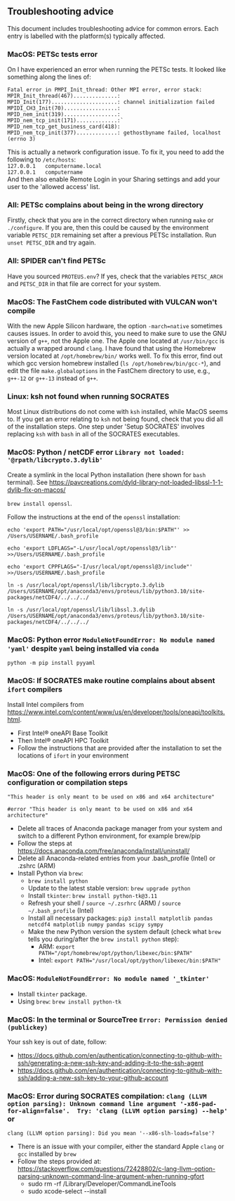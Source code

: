 ## Troubleshooting advice

This document includes troubleshooting advice for common errors. Each entry is labelled with the platform(s) typically affected.

### MacOS: PETSc tests error
On I have experienced an error when running the PETSc tests.
It looked like something along the lines of:
```
Fatal error in PMPI_Init_thread: Other MPI error, error stack:
MPIR_Init_thread(467)..............:
MPID_Init(177).....................: channel initialization failed
MPIDI_CH3_Init(70).................:
MPID_nem_init(319).................:
MPID_nem_tcp_init(171).............:`
MPID_nem_tcp_get_business_card(418):
MPID_nem_tcp_init(377).............: gethostbyname failed, localhost (errno 3)
```
This is actually a network configuration issue. To fix it, you need to add the following to `/etc/hosts`:    
`127.0.0.1   computername.local`    
`127.0.0.1   computername`    
And then also enable Remote Login in your Sharing settings and add your user to the 'allowed access' list.

### All: PETSc complains about being in the wrong directory
Firstly, check that you are in the correct directory when running `make` or `./configure`. If you are, then this could be caused by the environment variable `PETSC_DIR` remaining set after a previous PETSc installation. Run `unset PETSC_DIR` and try again.

### All: SPIDER can't find PETSc
Have you sourced `PROTEUS.env`? If yes, check that the variables `PETSC_ARCH` and `PETSC_DIR` in that file are correct for your system.

### MacOS: The FastChem code distributed with VULCAN won't compile 
With the new Apple Silicon hardware, the option `-march=native` sometimes causes issues. In order to avoid this, you need to make sure to use the GNU version of `g++`, not the Apple one. The Apple one located at `/usr/bin/gcc` is actually a wrapped around `clang`. I have found that using the Homebrew version located at `/opt/homebrew/bin/` works well. To fix this error, find out which gcc version homebrew installed (`ls /opt/homebrew/bin/gcc-*`), and edit the file `make.globaloptions` in the FastChem directory to use, e.g., `g++-12` or `g++-13` instead of `g++`.

### Linux: ksh not found when running SOCRATES
Most Linux distributions do not come with `ksh` installed, while MacOS seems to. If you get an error relating to `ksh` not being found, check that you did all of the installation steps. One step under 'Setup SOCRATES' involves replacing `ksh` with `bash` in all of the SOCRATES executables.

### MacOS: Python / netCDF error `Library not loaded: '@rpath/libcrypto.3.dylib'`
Create a symlink in the local Python installation (here shown for `bash` terminal). See https://pavcreations.com/dyld-library-not-loaded-libssl-1-1-dylib-fix-on-macos/

`brew install openssl`.

Follow the instructions at the end of the `openssl` installation:

`echo 'export PATH="/usr/local/opt/openssl@3/bin:$PATH"' >> /Users/USERNAME/.bash_profile`

`echo 'export LDFLAGS="-L/usr/local/opt/openssl@3/lib"' >>/Users/USERNAME/.bash_profile`  

`echo 'export CPPFLAGS="-I/usr/local/opt/openssl@3/include"' >>/Users/USERNAME/.bash_profile` 

`ln -s /usr/local/opt/openssl/lib/libcrypto.3.dylib /Users/USERNAME/opt/anaconda3/envs/proteus/lib/python3.10/site-packages/netCDF4/../../../`  

`ln -s /usr/local/opt/openssl/lib/libssl.3.dylib /Users/USERNAME/opt/anaconda3/envs/proteus/lib/python3.10/site-packages/netCDF4/../../../` 

### MacOS: Python error `ModuleNotFoundError: No module named 'yaml'` despite `yaml` being installed via `conda`
`python -m pip install pyyaml`

### MacOS: If SOCRATES make routine complains about absent `ifort` compilers
Install Intel compilers from https://www.intel.com/content/www/us/en/developer/tools/oneapi/toolkits.html.
* First Intel® oneAPI Base Toolkit
* Then Intel® oneAPI HPC Toolkit
* Follow the instructions that are provided after the installation to set the locations of `ifort` in your environment

### MacOS: One of the following errors during PETSC configuration or compilation steps
`"This header is only meant to be used on x86 and x64 architecture"`

`#error "This header is only meant to be used on x86 and x64 architecture"`

* Delete all traces of Anaconda package manager from your system and switch to a different Python environment, for example brew/pip
* Follow the steps at https://docs.anaconda.com/free/anaconda/install/uninstall/
* Delete all Anaconda-related entries from your .bash_profile (Intel) or .zshrc (ARM)
* Install Python via `brew`: 
  * `brew install python`
  * Update to the latest stable version: `brew upgrade python`
  * Install `tkinter`: `brew install python-tk@3.11`
  * Refresh your shell / `source ~/.zsrhrc` (ARM) / `source ~/.bash_profile` (Intel)
  * Install all necessary packages: `pip3 install matplotlib pandas netcdf4 matplotlib numpy pandas scipy sympy`
  * Make the new Python version the system default (check what `brew` tells you during/after the `brew install python` step):
    * ARM: `export PATH="/opt/homebrew/opt/python/libexec/bin:$PATH"`
    * Intel: `export PATH="/usr/local/opt/python/libexec/bin:$PATH"`

### MacOS: `ModuleNotFoundError: No module named '_tkinter'`
* Install `tkinter` package.
* Using `brew`: `brew install python-tk`

### MacOS: In the terminal or SourceTree `Error: Permission denied (publickey)`
Your ssh key is out of date, follow:
* https://docs.github.com/en/authentication/connecting-to-github-with-ssh/generating-a-new-ssh-key-and-adding-it-to-the-ssh-agent
* https://docs.github.com/en/authentication/connecting-to-github-with-ssh/adding-a-new-ssh-key-to-your-github-account

### MacOS: Error during SOCRATES compilation: `clang (LLVM option parsing): Unknown command line argument '-x86-pad-for-align=false'.  Try: 'clang (LLVM option parsing) --help'` or 
`clang (LLVM option parsing): Did you mean '--x86-slh-loads=false'?`
* There is an issue with your compiler, either the standard Apple `clang` or `gcc` installed by `brew`
* Follow the steps provided at: https://stackoverflow.com/questions/72428802/c-lang-llvm-option-parsing-unknown-command-line-argument-when-running-gfort
  * sudo rm -rf /Library/Developer/CommandLineTools
  * sudo xcode-select --install

